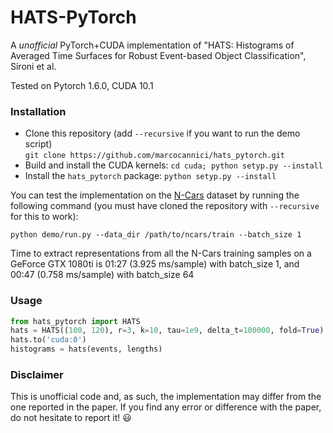 # HATS-PyTorch

A *unofficial* PyTorch+CUDA implementation of "HATS: Histograms of Averaged Time 
Surfaces for Robust Event-based Object Classification", Sironi et al. 

Tested on Pytorch 1.6.0, CUDA 10.1

### Installation

- Clone this repository (add `--recursive` if you want to run the demo script)<br>
`git clone https://github.com/marcocannici/hats_pytorch.git`
- Build and install the CUDA kernels:
`cd cuda; python setyp.py --install`
- Install the `hats_pytorch` package:
`python setyp.py --install`

You can test the implementation on the 
[N-Cars](https://www.prophesee.ai/2018/03/13/dataset-n-cars/) dataset by running 
the following command (you must have cloned the repository with `--recursive` 
for this to work):

`python demo/run.py --data_dir /path/to/ncars/train --batch_size 1`

Time to extract representations from all the N-Cars training samples on a 
GeForce GTX 1080ti is 01:27 (3.925 ms/sample) with batch_size 1, and 00:47 
(0.758 ms/sample) with batch_size 64


### Usage

```python
from hats_pytorch import HATS
hats = HATS((100, 120), r=3, k=10, tau=1e9, delta_t=100000, fold=True)
hats.to('cuda:0')
histograms = hats(events, lengths)
```


### Disclaimer

This is unofficial code and, as such, the implementation may differ from the one
reported in the paper. If you find any error or difference with the paper, do not
hesitate to report it! :smiley:


